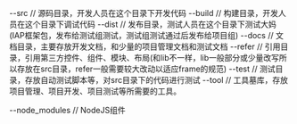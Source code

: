 --src 		// 源码目录，开发人员在这个目录下开发代码
--build		// 构建目录，开发人员在这个目录下调试代码
--dist		// 发布目录，测试人员在这个目录下测试大妈(IAP框架包，发布给测试组测试，测试组测试通过后发布给项目组)
--docs		// 文档目录，主要存放开发文档，和少量的项目管理文档和测试文档
--refer		// 引用目录，引用第三方控件、组件、模块、布局(和lib不一样，lib一般部分或少量改写所以存放在src目录，refer一般需要较大改动以适应frame的规范)
--test		// 测试目录，存放自动测试脚本等，对src目录下的代码进行测试
--tool		// 工具墓库，存放项目管理、项目开发、项目测试等所需要的工具。


--node_modules 		// NodeJS组件



